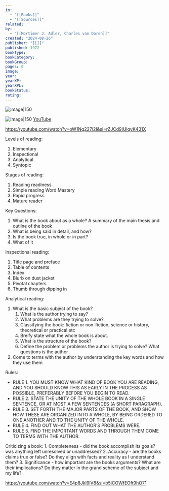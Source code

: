```yaml
---
in:
  - "[[Books]]"
  - "[[Sources]]"
related: 
by:
  - "[[Mortimer J. Adler, Charles van Doren]]"
created: "2024-08-26"
publisher: "[[]]"
published: 1972
bookType: 
bookCategory: 
bookGroup: 
pages: 0
image: 
year: 
yearXP: 
yearXPL: 
bookStatus: 
rating:
---
```


![image|150]()

![image|150]({{coverUrl}})
[YouTube](https://youtu.be/tZ_icGeC_Ws?si=WAVtH_UgUbN6-lsr)

https://youtube.com/watch?v=oW1Nq227i2I&si=rZJCd9IUIqvK431X

Levels of reading:
1. Elementary
2. Inspectional
3. Analytical
4. Syntopic


Stages of reading:
1. Reading readiness
2. Simple reading Word Mastery
3. Rapid progress
4. Mature reader

Key Questions:
1. What is the book about as a whole? A summary of the main thesis and outline of the book
2. What is being said in detail, and how?
3. Is the book true, in whole or in part?
4. What of it

Inspectional reading:
1. Title page and preface
2. Table of contents
3. Index
4. Blurb on dust jacket
5. Pivotal chapters
6. Thumb through dipping in

Analytical reading:
1. What is the basic subject of the book?
	1. What is the author trying to say?
	2. What problems are they trying to solve?
	3. Classifying the book: fiction or non-fiction, science or history, theoretical or practical etc
	4. Breify state what the whole book is about.
	5. What is the structure of the book?
	6. Define the problem or problems the author is trying to solve? What questions is the author 
2. Come to terms with the author by understanding the key words and how they use them


Rules:
 - RULE 1. YOU MUST KNOW WHAT KIND OF BOOK YOU ARE READING, AND YOU SHOULD KNOW THIS AS EARLY IN THE PROCESS AS POSSIBLE, PREFERABLY BEFORE YOU BEGIN TO READ.
 - RULE 2. STATE THE UNITY OF THE WHOLE BOOK IN A SINGLE SENTENCE, OR AT MOST A FEW SENTENCES (A SHORT PARAGRAPH).
 - RULE 3. SET FORTH THE MAJOR PARTS OF THE BOOK, AND SHOW HOW THESE ARE ORGANIZED INTO A WHOLE, BY BEING ORDERED TO ONE ANOTHER AND TO THE UNITY OF THE WHOLE.
 - RULE 4. FIND OUT WHAT THE AUTHOR’S PROBLEMS WERE.
 - RULE 5. FIND THE IMPORTANT WORDS AND THROUGH THEM COME TO TERMS WITH THE AUTHOR.

Criticizing a book:
	1. Completeness - did the book accomplish its goals? was anything left unresolved or unaddressed? 
	2. Accuracy - are the books claims true or false? Do they align with facts and reality as I understand them?
	3. Significance - how important are the books arguments? What are their implications? Do they matter in the grand scheme of the subject and my life?

https://youtube.com/watch?v=E4p8JkI9lV8&si=b5iCOWfEOft9hO71